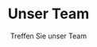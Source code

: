 ---
title: "Unser Team"
subtitle: "Treffen Sie unser Team"
# meta description
description: "Vestibulum ante ipsum primis in faucibus orci luctus ultrices posuere cubilia Curae Donec"
draft: false
layout: "team"


# team_members
team_members:
- name: "Justine Marshall"
  designation: "Developer"
  image: "images/team/team-member-1.jpg"
  social_profile:
  - name: "Facebook"
    icon: "fab fa-facebook"
    link: "#!"
  - name: "Twitter"
    icon: "fab fa-twitter"
    link: "#!"
  - name: "Linkedin"
    icon: "fab fa-linkedin"
    link: "#!"

- name: "Liam Hughes"
  designation: "Designer"
  image: "images/team/team-member-2.jpg"
  social_profile:
  - name: "Facebook"
    icon: "fab fa-facebook"
    link: "#!"
  - name: "Twitter"
    icon: "fab fa-twitter"
    link: "#!"
  - name: "Linkedin"
    icon: "fab fa-linkedin"
    link: "#!"

- name: "Neil Roberts"
  designation: "Marketer"
  image: "images/team/team-member-3.jpg"
  social_profile:
  - name: "Facebook"
    icon: "fab fa-facebook"
    link: "#!"
  - name: "Twitter"
    icon: "fab fa-twitter"
    link: "#!"
  - name: "Linkedin"
    icon: "fab fa-linkedin"
    link: "#!"

- name: "Tim kook"
  designation: "Junior Developer"
  image: "images/team/team-member-4.jpg"
  social_profile:
  - name: "Facebook"
    icon: "fab fa-facebook"
    link: "#!"
  - name: "Twitter"
    icon: "fab fa-twitter"
    link: "#!"
  - name: "Linkedin"
    icon: "fab fa-linkedin"
    link: "#!"

- name: "John Domingo"
  designation: "SEO Marketer"
  image: "images/team/team-member-5.jpg"
  social_profile:
  - name: "Facebook"
    icon: "fab fa-facebook"
    link: "#!"
  - name: "Twitter"
    icon: "fab fa-twitter"
    link: "#!"
  - name: "Linkedin"
    icon: "fab fa-linkedin"
    link: "#!"

- name: "Angelina Jolie"
  designation: "Developer"
  image: "images/team/team-member-6.jpg"
  social_profile:
  - name: "Facebook"
    icon: "fab fa-facebook"
    link: "#!"
  - name: "Twitter"
    icon: "fab fa-twitter"
    link: "#!"
  - name: "Linkedin"
    icon: "fab fa-linkedin"
    link: "#!"

- name: "Perez Hilton"
  designation: "Developer"
  image: "images/team/team-member-7.jpg"
  social_profile:
  - name: "Facebook"
    icon: "fab fa-facebook"
    link: "#!"
  - name: "Twitter"
    icon: "fab fa-twitter"
    link: "#!"
  - name: "Linkedin"
    icon: "fab fa-linkedin"
    link: "#!"

- name: "Timothy Sykes"
  designation: "Developer"
  image: "images/team/team-member-8.jpg"
  social_profile:
  - name: "Facebook"
    icon: "fab fa-facebook"
    link: "#!"
  - name: "Twitter"
    icon: "fab fa-twitter"
    link: "#!"
  - name: "Linkedin"
    icon: "fab fa-linkedin"
    link: "#!"
---